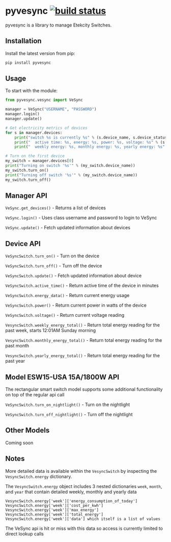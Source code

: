 pyvesync [![build status](https://img.shields.io/pypi/v/pyvesync.svg)](https://pypi.python.org/pypi/pyvesync)
========


pyvesync is a library to manage Etekcity Switches.


Installation
------------

Install the latest version from pip:

```python
pip install pyvesync
```


Usage
-----

To start with the module:

```python
from pyvesync.vesync import VeSync

manager = VeSync("USERNAME", "PASSWORD")
manager.login()
manager.update()

# Get electricity metrics of devices
for s in manager.devices:
    print("switch %s is currently %s" % (s.device_name, s.device_status))
    print("  active time: %s, energy: %s, power: %s, voltage: %s" % (s.active_time(), s.energy_data(), s.power(), s.voltage()))
    print("  weekly energy: %s, monthly energy: %s, yearly energy: %s" % (s.weekly_energy_total(), s.monthly_energy_total(), s.yearly_energy_total()))

# Turn on the first device
my_switch = manager.devices[0]
print("Turning on switch '%s'" % (my_switch.device_name))
my_switch.turn_on()
print("Turning off switch '%s'" % (my_switch.device_name))
my_switch.turn_off()
```


Manager API
-----------

`VeSync.get_devices()` - Returns a list of devices

`VeSync.login()` - Uses class username and password to login to VeSync

`VeSync.update()` - Fetch updated information about devices


Device API
----------

`VeSyncSwitch.turn_on()` - Turn on the device

`VeSyncSwitch.turn_off()` - Turn off the device

`VeSyncSwitch.update()` - Fetch updated information about device

`VeSyncSwitch.active_time()` - Return active time of the device in minutes

`VeSyncSwitch.energy_data()` - Return current energy usage

`VeSyncSwitch.power()` - Return current power in watts of the device

`VeSyncSwitch.voltage()` - Return current voltage reading

`VesyncSwitch.weekly_energy_total()` - Return total energy reading for the past week, starts 12:01AM Sunday morning

`VesyncSwitch.monthly_energy_total()` - Return total energy reading for the past month

`VesyncSwitch.yearly_energy_total()` - Return total energy reading for the past year


Model ESW15-USA 15A/1800W API
---------------------------------
The rectangular smart switch model supports some additional functionality on top of the regular api call

`VeSyncSwitch.turn_on_nightlight()` - Turn on the nightlight

`VeSyncSwitch.turn_off_nightlight()` - Turn off the nightlight

Other Models
------------

Coming soon


Notes
-----

More detailed data is available within the `VesyncSwitch` by inspecting the `VesyncSwitch.energy` dictionary.

The `VesyncSwitch.energy` object includes 3 nested dictionaries `week`, `month`, and `year` that contain detailed weekly, monthly and yearly data

```
VesyncSwitch.energy['week']['energy_consumption_of_today']
VesyncSwitch.energy['week']['cost_per_kwh']
VesyncSwitch.energy['week']['max_energy']
VesyncSwitch.energy['week']['total_energy']
VesyncSwitch.energy['week']['data'] which itself is a list of values
```

The VeSync api is hit or miss with this data so access is currently limited to direct lookup calls